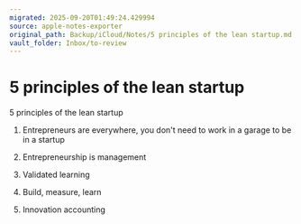 ```yaml
---
migrated: 2025-09-20T01:49:24.429994
source: apple-notes-exporter
original_path: Backup/iCloud/Notes/5 principles of the lean startup.md
vault_folder: Inbox/to-review
---
```

# 5 principles of the lean startup

5 principles of the lean startup

1. Entrepreneurs are everywhere, you don't need to work in a garage to be in a startup

2. Entrepreneurship is management 

3. Validated learning 

4. Build, measure, learn

5. Innovation accounting


